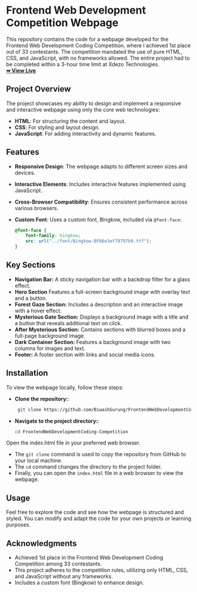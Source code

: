 # Frontend Web Development Competition Webpage

This repository contains the code for a webpage developed for the Frontend Web Development Coding Competition, where I achieved 1st place out of 33 contestants. The competition mandated the use of pure HTML, CSS, and JavaScript, with no frameworks allowed. The entire project had to be completed within a 3-hour time limit at Xdezo Technologies. <br>
<a href="https://biwashgurung.github.io/FrontendWebDevelopmentCoding-Competition/"><strong>➥ View Live</strong></a>

## Project Overview

The project showcases my ability to design and implement a responsive and interactive webpage using only the core web technologies:
- **HTML**: For structuring the content and layout.
- **CSS**: For styling and layout design.
- **JavaScript**: For adding interactivity and dynamic features.

## Features

- **Responsive Design**: The webpage adapts to different screen sizes and devices.
- **Interactive Elements**: Includes interactive features implemented using JavaScript.
- **Cross-Browser Compatibility**: Ensures consistent performance across various browsers.
- **Custom Font**: Uses a custom font, Bingkow, included via `@font-face`:

  ```css
  @font-face {
      font-family: bingkow;
      src: url("../font/Bingkow-BF66e3ef79797b9.ttf");
  }

## Key Sections
- **Navigation Bar:**
  A sticky navigation bar with a backdrop filter for a glass effect.
- **Hero Section**
  Features a full-screen background image with overlay text and a button.
- **Forest Gaze Section:**
  Includes a description and an interactive image with a hover effect.
- **Mysterious Gate Section:**
  Displays a background image with a title and a button that reveals additional text on click.
- **After Mysterious Section:**
  Contains sections with blurred boxes and a full-page background image.
- **Dark Container Section:**
  Features a background image with two columns for images and text.
- **Footer:**
  A footer section with links and social media icons.

## Installation

To view the webpage locally, follow these steps:
- **Clone the repository:**:
  ```bash
   git clone https://github.com/BiwashGurung/FrontendWebDevelopmentCoding-Competition.git

- **Navigate to the project directory:**:
  ```bash
  cd FrontendWebDevelopmentCoding-Competition

 Open the index.html file in your preferred web browser.

 - The `git clone` command is used to copy the repository from GitHub to your local machine.
- The `cd` command changes the directory to the project folder.
- Finally, you can open the `index.html` file in a web browser to view the webpage.


 ## Usage
Feel free to explore the code and see how the webpage is structured and styled. You can modify and adapt the code for your own projects or learning purposes.

## Acknowledgments
- Achieved 1st place in the Frontend Web Development Coding Competition among 33 contestants.
- This project adheres to the competition rules, utilizing only HTML, CSS, and JavaScript without any frameworks.
- Includes a custom font (Bingkow) to enhance design.


